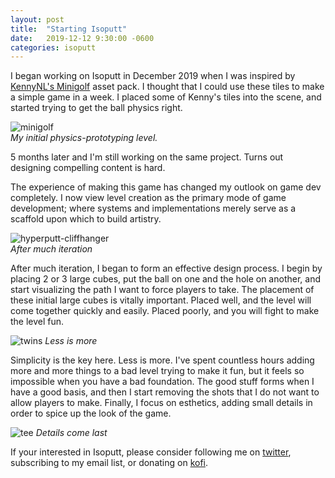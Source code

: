 ```yaml
---
layout: post
title:  "Starting Isoputt"
date:   2019-12-12 9:30:00 -0600
categories: isoputt
---
```


I began working on Isoputt in December 2019 when I was inspired by [KennyNL's Minigolf](https://www.kenney.nl/assets/minigolf-kit) asset pack. I thought that I could use these tiles to make a simple game in a week. I placed some of Kenny's tiles into the scene, and started trying to get the ball physics right.

![minigolf][minigolf]  
_My initial physics-prototyping level._

5 months later and I'm still working on the same project. Turns out designing compelling content is hard.

The experience of making this game has changed my outlook on game dev completely. I now view level creation as the primary mode of game development; where systems and implementations merely serve as a scaffold upon which to build artistry.

![hyperputt-cliffhanger][cliffhanger]  
_After much iteration_


After much iteration, I began to form an effective design process. I begin by placing 2 or 3 large cubes, put the ball on one and the hole on another, and start visualizing the path I want to force players to take. The placement of these initial large cubes is vitally important. Placed well, and the level will come together quickly and easily. Placed poorly, and you will fight to make the level fun.


![twins][twins]
_Less is more_

Simplicity is the key here. Less is more. I've spent countless hours adding more and more things to a bad level trying to make it fun, but it feels so impossible when you have a bad foundation. The good stuff forms when I have a good basis, and then I start removing the shots that I do not want to allow players to make. Finally, I focus on esthetics, adding small details in order to spice up the look of the game.

![tee][tee]
_Details come last_

If your interested in Isoputt, please consider following me on [twitter][twitter], subscribing to my email list, or donating on [kofi][kofi].

[cliffhanger]:{{site.baseurl}}/assets/img/hyperput_cliffhanger.gif "Isoputt Gif"
[minigolf]:{{site.baseurl}}/assets/img/minigolf.gif "Minigolf Gif"
[tee]:{{site.baseurl}}/assets/img/hyperputt_showreel2.gif "Isoputt Gif"
[twins]:{{site.baseurl}}/assets/img/isoputt_twins.gif "Isoputt Gif"
[twitter]:https://twitter.com/00jknight
[kofi]:https://ko-fi.com/00jknight